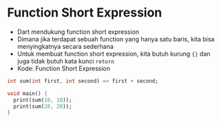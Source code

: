 # Function Short Expression
* Dart mendukung function short expression
* Dimana jika terdapat sebuah function yang hanya satu baris, kita bisa menyingkatnya secara sederhana
* Untuk membuat function short expression, kita butuh kurung ``` {} ``` dan juga tidak butuh kata kunci ``` return ```
* Kode: Function Short Expression
```dart
int sum(int first, int second) => first + second;

void main() {
  print(sum(10, 10));
  print(sum(20, 20));
}
```